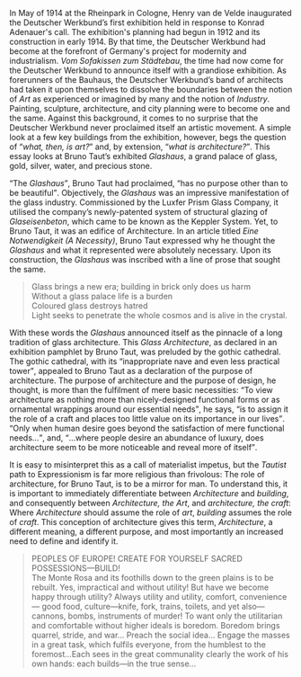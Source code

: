 ---
---

<p>In May of 1914 at the Rheinpark in Cologne, Henry van de Velde inaugurated the Deutscher Werkbund’s first exhibition held in response to Konrad Adenauer's call. The exhibition's planning had begun in 1912 and its construction in early 1914. By that time, the Deutscher Werkbund had become at the forefront of Germany's project for modernity and industrialism. <i>Vom Sofakissen zum Städtebau</i>, the time had now come for the Deutscher Werkbund to announce itself with a grandiose exhibition. As forerunners of the Bauhaus, the Deutscher Werkbund’s band of architects had taken it upon themselves to dissolve the boundaries between the notion of <em>Art</em> as experienced or imagined by many and the notion of <em>Industry</em>. Painting, sculpture, architecture, and city planning were to become one and the same. Against this background, it comes to no surprise that the Deutscher Werkbund never proclaimed itself an artistic movement. A simple look at a few key buildings from the exhibition, however, begs the question of <q><i>what, then, is art?</i></q> and, by extension, <q><i>what is architecture?</i></q>. This essay looks at Bruno Taut’s exhibited <i>Glashaus</i>, a grand palace of glass, gold, silver, water, and precious stone.</p>

<p><q>The <i>Glashaus</i></q>, Bruno Taut had proclaimed, <q>has no purpose other than to be beautiful</q>. Objectively, the <i>Glashaus</i> was an impressive manifestation of the glass industry. Commissioned by the Luxfer Prism Glass Company, it utilised the company’s newly-patented system of structural glazing of <dfn>Glaseisenbeton</dfn>, which came to be known as the Keppler System. Yet, to Bruno Taut, it was an edifice of Architecture. In an article titled <i>Eine Notwendigkeit (A Necessity)</i>, Bruno Taut expressed why he thought the <i>Glashaus</i> and what it represented were absolutely necessary. Upon its construction, the <i>Glashaus</i> was inscribed with a line of prose that sought the same.</p>

<p><blockquote>Glass brings a new era; building in brick only does us harm <br /> Without a glass palace life is a burden <br /> Coloured glass destroys hatred <br /> Light seeks to penetrate the whole cosmos and is alive in the crystal.</blockquote></p>

<p>With these words the <i>Glashaus</i> announced itself as the pinnacle of a long tradition of glass architecture. This <em>Glass Architecture</em>, as declared in an exhibition pamphlet by Bruno Taut, was preluded by the gothic cathedral. The gothic cathedral, with its <q>inappropriate nave and even less practical tower</q>, appealed to Bruno Taut as a declaration of the purpose of architecture. The purpose of architecture and the purpose of design, he thought, is more than the fulfilment of mere basic necessities: <q>To view architecture as nothing more than nicely-designed functional forms or as ornamental wrappings around our essential needs</q>, he says, <q>is to assign it the role of a craft and places too little value on its importance in our lives</q>. <q>Only when human desire goes beyond the satisfaction of mere functional needs...</q>, and, <q>...where people desire an abundance of luxury, does architecture seem to be more noticeable and reveal more of itself</q>.</p>

<p>It is easy to misinterpret this as a call of materialist impetus, but the <i>Tautist</i> path to Expressionism is far more religious than frivolous: The role of architecture, for Bruno Taut, is to be a mirror for man. To understand this, it is important to immediately differentiate between <em>Architecture</em> and <em>building</em>, and consequently between <em>Architecture, the Art</em>, and <em>architecture, the craft</em>: Where <em>Architecture</em> should assume the role of <em>art</em>, <em>building</em> assumes the role of <em>craft</em>. This conception of architecture gives this term, <em>Architecture</em>, a different meaning, a different purpose, and most importantly an increased need to define and identify it.</p>

<p><blockquote>PEOPLES OF EUROPE! CREATE FOR YOURSELF SACRED POSSESSIONS—BUILD! <br /> The Monte Rosa and its foothills down to the green plains is to be rebuilt. Yes, impractical and without utility! But have we become happy through utility? Always utility and utility, comfort, convenience— good food, culture—knife, fork, trains, toilets, and yet also—cannons, bombs, instruments of murder! To want only the utilitarian and comfortable without higher ideals is boredom. Boredom brings quarrel, stride, and war... Preach the social idea... Engage the masses in a great task, which fulfils everyone, from the humblest to the foremost...Each sees in the great communality clearly the work of his own hands: each builds—in the true sense...</blockquote></p>

